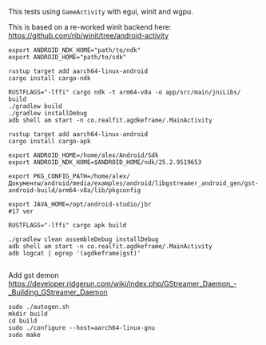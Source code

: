 This tests using `GameActivity` with egui, winit and wgpu.

This is based on a re-worked winit backend here:
https://github.com/rib/winit/tree/android-activity

```
export ANDROID_NDK_HOME="path/to/ndk"
export ANDROID_HOME="path/to/sdk"

rustup target add aarch64-linux-android
cargo install cargo-ndk

RUSTFLAGS="-lffi" cargo ndk -t arm64-v8a -o app/src/main/jniLibs/ build
./gradlew build
./gradlew installDebug
adb shell am start -n co.realfit.agdkeframe/.MainActivity
```
```
rustup target add aarch64-linux-android
cargo install cargo-apk

export ANDROID_HOME=/home/alex/Android/Sdk
export ANDROID_NDK_HOME=$ANDROID_HOME/ndk/25.2.9519653

export PKG_CONFIG_PATH=/home/alex/Документы/android/media/examples/android/libgstreamer_android_gen/gst-android-build/arm64-v8a/lib/pkgconfig

export JAVA_HOME=/opt/android-studio/jbr
#17 ver

RUSTFLAGS="-lffi" cargo apk build

./gradlew clean assembleDebug installDebug
adb shell am start -n co.realfit.agdkeframe/.MainActivity
adb logcat | egrep '(agdkeframe|gst)'


```

Add gst demon 
https://developer.ridgerun.com/wiki/index.php/GStreamer_Daemon_-_Building_GStreamer_Daemon

```
sudo ./autogen.sh
mkdir build
cd build
sudo ./configure --host=aarch64-linux-gnu
sudo make
```